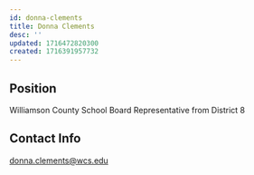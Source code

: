 ```yaml
---
id: donna-clements
title: Donna Clements
desc: ''
updated: 1716472820300
created: 1716391957732
---
```


## Position

Williamson County School Board Representative from District 8

## Contact Info

<a href="mailto:donna.clements@wcs.edu">donna.clements@wcs.edu</a>

